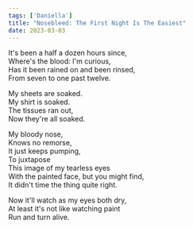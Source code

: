 ```yaml
---  
tags: ['Daniella']  
title: "Nosebleed: The First Night Is The Easiest"  
date: 2023-03-03  
---
```


It's been a half a dozen hours since,  
Where's the blood: I'm curious,  
Has it been rained on and been rinsed,  
From seven to one past twelve.

My sheets are soaked.  
My shirt is soaked.  
The tissues ran out,  
Now they're all soaked.

My bloody nose,  
Knows no remorse,  
It just keeps pumping,  
To juxtapose  
This image of my tearless eyes  
With the painted face, but you might find,  
It didn't time the thing quite right.

Now it'll watch as my eyes both dry,  
At least it's not like watching paint  
Run and turn alive.
